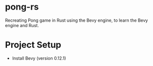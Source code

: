 # pong-rs

Recreating Pong game in Rust using the Bevy engine, to learn the Bevy engine and Rust.

# Project Setup
 - Install Bevy (version 0.12.1)